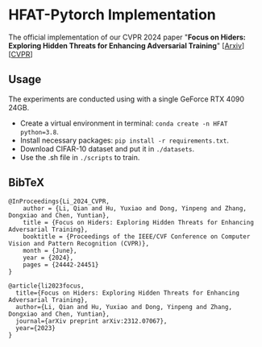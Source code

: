 ﻿
# HFAT-Pytorch Implementation

The official implementation of our CVPR 2024 paper "**Focus on Hiders: Exploring Hidden Threats for Enhancing Adversarial Training**" [[Arxiv](https://arxiv.org/html/2312.07067v1)] [[CVPR](https://openaccess.thecvf.com/content/CVPR2024/html/Li_Focus_on_Hiders_Exploring_Hidden_Threats_for_Enhancing_Adversarial_Training_CVPR_2024_paper.html)]

## Usage

The experiments are conducted using with a single GeForce RTX 4090 24GB.
+ Create a virtual environment in terminal: `conda create -n HFAT python=3.8`.
+ Install necessary packages: `pip install -r requirements.txt`.
+ Download CIFAR-10 dataset and put it in `./datasets`.
+ Use the .sh file in `./scripts` to train.

## BibTeX

```
@InProceedings{Li_2024_CVPR, 
	author = {Li, Qian and Hu, Yuxiao and Dong, Yinpeng and Zhang, Dongxiao and Chen, Yuntian}, 
	title = {Focus on Hiders: Exploring Hidden Threats for Enhancing Adversarial Training}, 
	booktitle = {Proceedings of the IEEE/CVF Conference on Computer Vision and Pattern Recognition (CVPR)}, 
	month = {June}, 
	year = {2024}, 
	pages = {24442-24451}
}
```
```
@article{li2023focus,
  title={Focus on Hiders: Exploring Hidden Threats for Enhancing Adversarial Training},
  author={Li, Qian and Hu, Yuxiao and Dong, Yinpeng and Zhang, Dongxiao and Chen, Yuntian},
  journal={arXiv preprint arXiv:2312.07067},
  year={2023}
}
```
